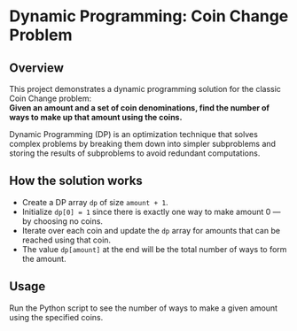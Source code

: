# Dynamic Programming: Coin Change Problem

## Overview
This project demonstrates a dynamic programming solution for the classic Coin Change problem:  
**Given an amount and a set of coin denominations, find the number of ways to make up that amount using the coins.**

Dynamic Programming (DP) is an optimization technique that solves complex problems by breaking them down into simpler subproblems and storing the results of subproblems to avoid redundant computations.

## How the solution works
- Create a DP array `dp` of size `amount + 1`.
- Initialize `dp[0] = 1` since there is exactly one way to make amount 0 — by choosing no coins.
- Iterate over each coin and update the `dp` array for amounts that can be reached using that coin.
- The value `dp[amount]` at the end will be the total number of ways to form the amount.

## Usage
Run the Python script to see the number of ways to make a given amount using the specified coins.


